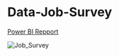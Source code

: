 # Data-Job-Survey  

[Power BI Repport](https://app.powerbi.com/view?r=eyJrIjoiNGIxNjVjZTUtZjY2NS00Y2Q2LTk4YWMtZWM3OTcyODUyNjEyIiwidCI6IjNhYjAwNGM4LTE0ZWMtNDdkOS05MTk5LTM5ZWU4ODVhOGE5ZiJ9)


![Job_Survey](https://user-images.githubusercontent.com/91919362/215857998-179dd20e-40e2-459d-9700-d06bc9471c78.jpg)
